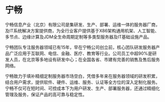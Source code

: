 # 宁畅

宁畅信息产业（北京）有限公司是集研发、生产、部署、运维一体的服务器厂商，及IT系统解决方案提供商，为全行业客户提供基于X86架构通用机架、人工智能、多节点、边缘计算及JDM全生命周期定制等多类型服务器及IT基础设施产品。

宁畅团队专注服务器领域已有15年，早在宁畅公司创立前，核心团队研发服务器产品广泛应用于互联网、电信、金融、医疗、教育等行业。公司员工中超90%是研发人员，在北京等多地设有研发中心；在全国各省、市建有完善的销售及售后服务网络。

宁畅致力于填补精细定制服务器市场空白，凭借多年来在服务器领域的研发积累，结合用户需求，提供软件、硬件、运维、服务、认证等全方位的深入定制化服务。宁畅不仅可在短时间、可控成本下为用户研发、生产、部署服务器，还通过精细化管理及服务，保证产品的高可靠与稳定性。
